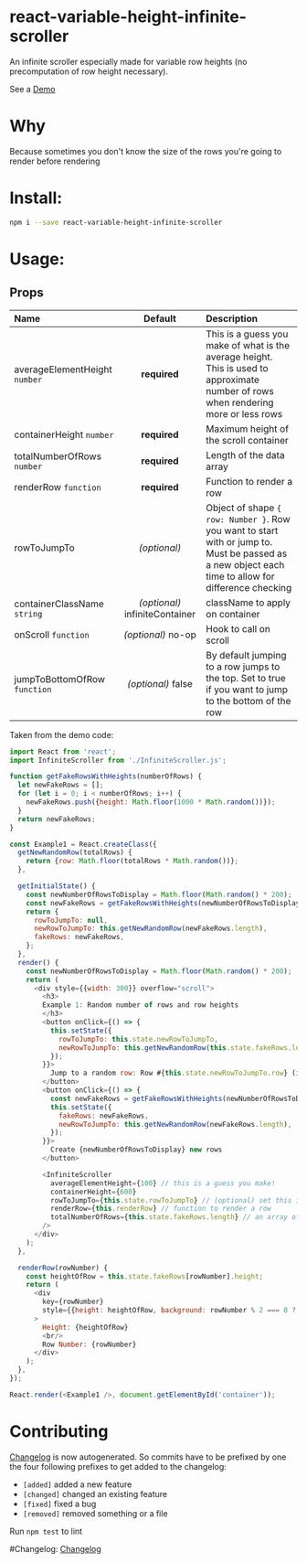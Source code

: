 # react-variable-height-infinite-scroller

An infinite scroller especially made for variable row heights (no precomputation of row height necessary).

See a [Demo](http://tnrich.github.io/react-variable-height-infinite-scroller/)

# Why

Because sometimes you don't know the size of the rows you're going to render before rendering

# Install: 

```sh
npm i --save react-variable-height-infinite-scroller
```

# Usage:

## Props

| Name | Default | Description |
| :--- |:---:| :---|
| averageElementHeight `number` | __required__ | This is a guess you make of what is the average height. This is used to approximate number of rows when rendering more or less rows |
| containerHeight `number` | __required__ | Maximum height of the scroll container |
| totalNumberOfRows `number` | __required__ | Length of the data array |
| renderRow `function` | __required__ | Function to render a row |
| rowToJumpTo | *(optional)* | Object of shape `{ row: Number }`. Row you want to start with or jump to. Must be passed as a new object each time to allow for difference checking |
| containerClassName `string` | *(optional)* infiniteContainer | className to apply on container |
| onScroll `function` | *(optional)* no-op |  Hook to call on scroll
| jumpToBottomOfRow `function` | *(optional)* false |  By default jumping to a row jumps to the top. Set to true if you want to jump to the bottom of the row

Taken from the demo code: 

```javascript
import React from 'react';
import InfiniteScroller from './InfiniteScroller.js';

function getFakeRowsWithHeights(numberOfRows) {
  let newFakeRows = [];
  for (let i = 0; i < numberOfRows; i++) {
    newFakeRows.push({height: Math.floor(1000 * Math.random())});
  }
  return newFakeRows;
}

const Example1 = React.createClass({
  getNewRandomRow(totalRows) {
    return {row: Math.floor(totalRows * Math.random())};
  },

  getInitialState() {
    const newNumberOfRowsToDisplay = Math.floor(Math.random() * 200);
    const newFakeRows = getFakeRowsWithHeights(newNumberOfRowsToDisplay);
    return {
      rowToJumpTo: null,
      newRowToJumpTo: this.getNewRandomRow(newFakeRows.length),
      fakeRows: newFakeRows,
    };
  },
  render() {
    const newNumberOfRowsToDisplay = Math.floor(Math.random() * 200);
    return (
      <div style={{width: 300}} overflow="scroll">
        <h3>
        Example 1: Random number of rows and row heights
        </h3>
        <button onClick={() => {
          this.setState({
            rowToJumpTo: this.state.newRowToJumpTo,
            newRowToJumpTo: this.getNewRandomRow(this.state.fakeRows.length),
          });
        }}>
          Jump to a random row: Row #{this.state.newRowToJumpTo.row} (its height is {this.state.fakeRows[this.state.newRowToJumpTo.row].height})
        </button>
        <button onClick={() => {
          const newFakeRows = getFakeRowsWithHeights(newNumberOfRowsToDisplay);
          this.setState({
            fakeRows: newFakeRows,
            newRowToJumpTo: this.getNewRandomRow(newFakeRows.length),
          });
        }}>
          Create {newNumberOfRowsToDisplay} new rows
        </button>

        <InfiniteScroller
          averageElementHeight={100} // this is a guess you make!
          containerHeight={600}
          rowToJumpTo={this.state.rowToJumpTo} // (optional) set this if you want to start/jump to a a particular row. Must be passed as a new object each time to allow for difference checking
          renderRow={this.renderRow} // function to render a row
          totalNumberOfRows={this.state.fakeRows.length} // an array of data for your rows
        />
      </div>
    );
  },

  renderRow(rowNumber) {
    const heightOfRow = this.state.fakeRows[rowNumber].height;
    return (
      <div
        key={rowNumber}
        style={{height: heightOfRow, background: rowNumber % 2 === 0 ? 'red' : 'orange'}}
      >
        Height: {heightOfRow}
        <br/>
        Row Number: {rowNumber}
      </div>
    );
  },
});

React.render(<Example1 />, document.getElementById('container'));
```

# Contributing

[Changelog](https://github.com/tnrich/react-variable-height-infinite-scroller/blob/master/CHANGELOG.md) is now autogenerated. So commits have to be prefixed by one the four following prefixes to get added to the changelog: 

- `[added]` added a new feature
- `[changed]` changed an existing feature
- `[fixed]` fixed a bug
- `[removed]` removed something or a file

Run ```npm test``` to lint

#Changelog: 
[Changelog](https://github.com/tnrich/react-variable-height-infinite-scroller/blob/master/CHANGELOG.md)
